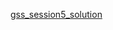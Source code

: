 <a href="https://docs.google.com/spreadsheets/d/16d8ScT10_pA5m8iEmYrJeIyaSJkq6-rju85OqSfcdh4/edit#gid=1077471503">gss_session5_solution</a>
<br>

